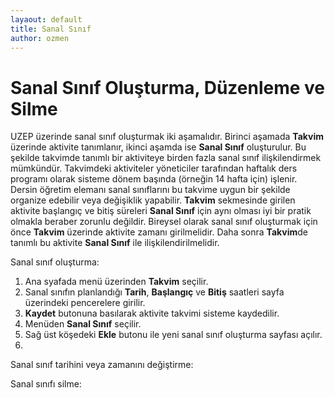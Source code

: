```yaml
---
layaout: default
title: Sanal Sınıf
author: ozmen
---
```

# Sanal Sınıf Oluşturma, Düzenleme ve Silme

UZEP üzerinde sanal sınıf oluşturmak iki aşamalıdır. Birinci aşamada **Takvim** üzerinde aktivite tanımlanır, ikinci aşamda ise **Sanal Sınıf** oluşturulur. Bu şekilde takvimde tanımlı bir aktiviteye birden fazla sanal sınıf ilişkilendirmek mümkündür. Takvimdeki aktiviteler yöneticiler tarafından haftalık ders programı olarak sisteme dönem başında (örneğin 14 hafta için) işlenir. Dersin öğretim elemanı sanal sınıflarını bu takvime uygun bir şekilde organize edebilir veya değişiklik yapabilir. **Takvim** sekmesinde girilen aktivite başlangıç ve bitiş süreleri **Sanal Sınıf** için aynı olması iyi bir pratik olmakla beraber zorunlu değildir. Bireysel olarak sanal sınıf oluşturmak için önce **Takvim** üzerinde aktivite zamanı girilmelidir. Daha sonra **Takvim**de tanımlı bu aktivite **Sanal Sınıf** ile ilişkilendirilmelidir. 

Sanal sınıf oluşturma:
1. Ana syafada menü üzerinden **Takvim** seçilir.
2. Sanal sınıfın planlandığı **Tarih**, **Başlangıç** ve **Bitiş** saatleri sayfa üzerindeki pencerelere girilir.
3. **Kaydet** butonuna basılarak aktivite takvimi sisteme kaydedilir.
4. Menüden **Sanal Sınıf** seçilir.
5. Sağ üst köşedeki **Ekle** butonu ile yeni sanal sınıf oluşturma sayfası açılır.
6. 

Sanal sınıf tarihini veya zamanını değiştirme:


Sanal sınıfı silme: